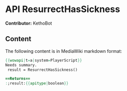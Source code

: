 # API ResurrectHasSickness

**Contributor:** KethoBot

## Content

The following content is in MediaWiki markdown format:

```mediawiki
{{wowapi|t=a|system=PlayerScript}}
Needs summary.
 result = ResurrectHasSickness()

==Returns==
:;result:{{apitype|boolean}}
```